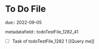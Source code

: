# To Do File

due:: 2022-09-05

metadatafield:: todoTestFile_1282_41

- [ ] Task of todoTestFile_1282 1 [[Query me]]
